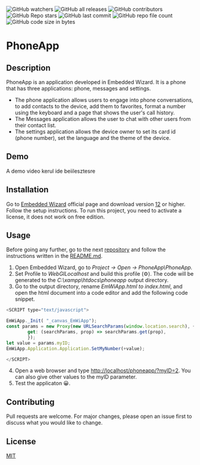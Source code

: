 ![GitHub watchers](https://img.shields.io/github/watchers/amalia-angela/PhoneApp?color=green) ![GitHub all releases](https://img.shields.io/github/downloads/amalia-angela/PhoneApp/total?style=plastic) ![GitHub contributors](https://img.shields.io/github/contributors/amalia-angela/PhoneApp?color=purple) ![GitHub Repo stars](https://img.shields.io/github/stars/amalia-angela/PhoneApp) ![GitHub last commit](https://img.shields.io/github/last-commit/amalia-angela/PhoneApp?color=%23ffff0f) ![GitHub repo file count](https://img.shields.io/github/directory-file-count/amalia-angela/PhoneApp?color=pink) ![GitHub code size in bytes](https://img.shields.io/github/languages/code-size/amalia-angela/PhoneApp?color=aqua)
# PhoneApp

## Description

PhoneApp is an application developed in Embedded Wizard. It is a phone that has three applications: phone, messages and settings. 
- The phone application allows users to engage into phone conversations, to add contacts to the device, add them to favorites, format a number using the keyboard and a page that shows the user's call history.
- The Messages application allows the user to chat with other users from their contact list.
- The settings application allows the device owner to set its card id (phone number), set the language and the  theme of the device.

## Demo
A demo video kerul ide beiilesztesre

## Installation

Go to [Embedded Wizard](https://www.embedded-wizard.de/) official page and download version [12](https://www.embedded-wizard.de/news/embedded-wizard-12) or higher. Follow the setup instructions. To run this project, you need to activate a license, it does not work on free edition.


## Usage
Before going any further, go to the next [repository](https://github.com/amalia-angela/PhpServer) and follow the instructions written in the [README.md](https://github.com/amalia-angela/PhpServer/blob/main/README.md). 

1. Open Embedded Wizard, go to *Project -> Open -> PhoneApp\PhoneApp.*
2. Set Profile to *WebGILocalhost* and build this profile 	(⚙️). The code will be generated to the *C:\xampp\htdocs\phoneapp* output directory.
3. Go to the output directory, rename *EmWiApp.html to index.html*, and open the html document into a code editor and add the following code snippet.
```javascript
<SCRIPT type="text/javascript">

EmWiApp._Init( "_canvas_EmWiApp");
const params = new Proxy(new URLSearchParams(window.location.search), {
	    get: (searchParams, prop) => searchParams.get(prop),
		});
let value = params.myID;	  
EmWiApp.Application.Application.SetMyNumber(+value);

</SCRIPT>
```
4. Open a web browser and type [http://localhost/phoneapp/?myID=2](http://localhost/phoneapp/?myID=2). You can also give other values ​​to the myID parameter.
5. Test the applicaton 😀.



## Contributing

Pull requests are welcome. For major changes, please open an issue first
to discuss what you would like to change.

## License

[MIT](https://choosealicense.com/licenses/mit/)
